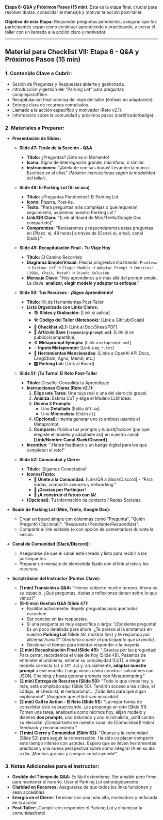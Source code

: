 **Etapa 6: Q&A y Próximos Pasos (15 min)**. Esta es la etapa final, crucial para resolver dudas, consolidar el mensaje y motivar la acción post-taller.

**Objetivo de esta Etapa:** Responder preguntas pendientes, asegurar que los participantes sepan cómo continuar aprendiendo y practicando, y cerrar el taller con un llamado a la acción claro y motivador.

---

## Material para Checklist VII: Etapa 6 - Q&A y Próximos Pasos (15 min)

### 1. Contenido Clave a Cubrir:
*   Sesión de Preguntas y Respuestas abierta y gestionada.
*   Introducción y gestión del "Parking Lot" para preguntas complejas/offline.
*   Recapitulación final concisa del viaje del taller (énfasis en adaptación).
*   Entrega clara de recursos compilados.
*   Llamado a la acción específico y motivador (Reto v2.1).
*   Información sobre la comunidad y próximos pasos (certificado/badge).

### 2. Materiales a Preparar:

*   **Presentación de Slides:**
    *   **Slide 47: Título de la Sección - Q&A**
        *   **Título:** ¿Preguntas? ¡Este es el Momento!
        *   **Icono:** Signo de interrogación grande, micrófono, o similar.
        *   **Instrucciones:** "¡Adelante con sus dudas! Levanten la mano / Escriban en el chat." *(Mostrar instrucciones según la modalidad del taller)*.

    *   **Slide 48: El Parking Lot (Si se usa)**
        *   **Título:** ¿Preguntas Pendientes? El Parking Lot
        *   **Icono:** Pizarra, Post-its.
        *   **Texto:** "Para preguntas más complejas o que requieran seguimiento, usaremos nuestro Parking Lot."
        *   **Link/QR Claro:** "[Link al Board de Miro/Trello/Google Doc compartido]"
        *   **Compromiso:** "Revisaremos y responderemos estas preguntas en [Plazo: ej. 48 horas] a través de [Canal: ej. email, canal Slack]."

    *   **Slide 49: Recapitulación Final - Tu Viaje Hoy**
        *   **Título:** El Camino Recorrido
        *   **Diagrama Simple/Visual:** Flecha progresiva mostrando: `Problema` -> `Estimar CoT` -> `Elegir Modelo` -> `Adaptar Prompt` -> `Construir (JSON, Chain, MetaP)` -> `Diseño Solución`.
        *   **Mensaje Clave:** "Hoy aprendimos a ir más allá del prompt simple. La clave: **analizar, elegir modelo y adaptar tu enfoque**."

    *   **Slide 50: Tus Recursos - ¡Sigue Aprendiendo!**
        *   **Título:** Kit de Herramientas Post-Taller
        *   **Lista Organizada con Links Claros:**
            *   📚 **Slides y Grabación:** [Link si aplica]
            *   🛠️ **Código del Taller (Notebook):** [Link a GitHub/Colab]
            *   📄 **Checklist v2.1:** [Link al Doc/Sheet/PDF]
            *   🧠 **Artículo Base (`reasoning-prompt.md`):** [Link si es público/compartible]
            *   ⚙️ **Metaprompt Ejemplo:** [Link a `metaprompt.xml`]
            *   💡 **Inputs Metaprompt:** [Link a `mp_*.txt`]
            *   🔗 **Herramientas Mencionadas:** [Links a OpenAI API Docs, LangChain, Agno, Mem0, etc.]
            *   🅿️ **Parking Lot:** [Link al Board]

    *   **Slide 51: ¡Tu Turno! El Reto Post-Taller**
        *   **Título:** Desafío: Consolida tu Aprendizaje
        *   **Instrucciones Claras (Reto v2.1):**
            1.  **Elige una Tarea:** Una tuya real o una del ejercicio grupal.
            2.  **Analiza:** Estima CoT y elige el Modelo LLM ideal.
            3.  **Diseña 2 Prompts:**
                *   Uno **Detallado** (Estilo `GPT-4o`).
                *   Uno **Minimalista** (Estilo `o1`).
            4.  **(Opcional):** Intenta generar uno (o ambos) usando el Metaprompt.
            5.  **Comparte:** Publica tus prompts y tu *justificación* (por qué elegiste el modelo y adaptaste así) en nuestro canal: **[Link/Nombre Canal Slack/Discord]**.
        *   **Incentivo:** "¡Habrá feedback y un badge digital para los que completen el reto!"

    *   **Slide 52: Comunidad y Cierre**
        *   **Título:** ¡Sigamos Conectados!
        *   **Iconos/Texto:**
            *   💬 **Únete a la Comunidad:** [Link/QR a Slack/Discord] - "Para dudas, compartir avances y networking."
            *   🙏 **¡Gracias por Participar!**
            *   🚀 **¡A construir el futuro con IA!**
        *   **(Opcional):** Tu información de contacto / Redes Sociales.

*   **Board de Parking Lot (Miro, Trello, Google Doc):**
    *   Crear un board simple con columnas como "Pregunta", "Quién Preguntó (Opcional)", "Respuesta (Pendiente/Respondida)".
    *   Compartir el link editable (o con opción de comentarios) durante la sesión.

*   **Canal de Comunidad (Slack/Discord):**
    *   Asegurarse de que el canal esté creado y listo para recibir a los participantes.
    *   Preparar un mensaje de bienvenida fijado con el link al reto y los recursos.

*   **Script/Guion del Instructor (Puntos Clave):**
    *   **(1 min) Transición a Q&A:** "Hemos cubierto mucho terreno. Ahora es su espacio. ¿Qué preguntas, dudas o reflexiones tienen sobre lo que vimos?"
    *   **(8-9 min) Gestión Q&A (Slide 47):**
        *   Facilitar activamente. Repetir preguntas para que todos escuchen.
        *   Ser conciso en las respuestas.
        *   Si una pregunta es muy específica o larga: "¡Excelente pregunta! Es un poco detallada para ahora. ¿Te parece si la anotamos en nuestro **Parking Lot** (Slide 48, mostrar link) y te respondo por allí/email/canal?" *(Anotarla o pedir al participante que la anote)*.
        *   Gestionar el tiempo para intentar responder a la mayoría.
    *   **(2 min) Recapitulación Final (Slide 49):** "¡Gracias por las preguntas! Para cerrar, recordemos el viaje de hoy (Slide 49). Pasamos de entender el problema, estimar su complejidad (CoT), a elegir el modelo correcto (`o1` o `GPT-4o`) y, crucialmente, **adaptar nuestro prompt** a ese modelo. Luego vimos cómo construir soluciones con JSON, Chaining y hasta generar prompts con Metaprompting."
    *   **(2 min) Entrega de Recursos (Slide 50):** "Todo lo que vimos hoy, y más, está compilado aquí (Slide 50). Tendrán acceso a las slides, el código, el checklist, el metaprompt... ¡Todo listo para que sigan explorando!" *(Asegurar que el link sea accesible)*.
    *   **(2 min) Call to Action - El Reto (Slide 51):** "La mejor forma de consolidar esto es practicando. Les propongo un reto (Slide 51): Tomen una tarea, analícenla como hicimos hoy, elijan modelo y diseñen **dos prompts**, uno detallado y uno minimalista, justificando su elección. ¡Compártanlo en nuestro canal de [Comunidad]! Habrá feedback y reconocimiento."
    *   **(1 min) Cierre y Comunidad (Slide 52):** "Únanse a la comunidad (Slide 52) para seguir la conversación. Ha sido un placer compartir este tiempo intenso con ustedes. Espero que se lleven herramientas prácticas y una nueva perspectiva sobre cómo integrar IA en su día a día. ¡Muchas gracias y a seguir construyendo!"

### 3. Notas Adicionales para el Instructor:
*   **Gestión del Tiempo de Q&A:** Es fácil extenderse. Ser amable pero firme para mantener el horario. Usar el Parking Lot estratégicamente.
*   **Claridad en Recursos:** Asegurarse de que todos los links funcionen y sean accesibles.
*   **Energía en el Cierre:** Terminar con una nota alta, motivadora y enfocada en la acción.
*   **Post-Taller:** ¡Cumplir con responder el Parking Lot y dinamizar la comunidad/reto!